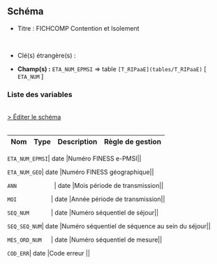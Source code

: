 ## Schéma


- Titre : FICHCOMP Contention et Isolement
<br />



- Clé(s) étrangère(s) : <br />

- **Champ(s) :** `ETA_NUM_EPMSI`
  => table `[T_RIPaaE](tables/T_RIPaaE)` [ `ETA_NUM` ]<br />

 
### Liste des variables
<br />
<div>
    <a href="https://gitlab.com/healthdatahub/applications-du-hdh/schema-snds/-/tree/master/schemas/T_RIPaaCTLISOCONT/T_RIPaaCTLISOCONT.json"
       target="_blank" rel="noopener noreferrer">> Éditer le schéma</a>
</div>
<br />

Nom | Type | Description | Règle de gestion
-|-|-|-



`ETA_NUM_EPMSI`| date |Numéro FINESS e-PMSI||

`ETA_NUM_GEO`| date |Numéro FINESS géographique||

`ANN            `| date |Mois période de transmission||

`MOI           `| date |Année période de transmission||

`SEQ_NUM       `| date |Numéro séquentiel de séjour||

`SEQ_SEQ_NUM`| date |Numéro séquentiel de séquence au sein du séjour||

`MES_ORD_NUM   `| date |Numéro séquentiel de mesure||

`COD_ERR`| date |Code erreur ||
